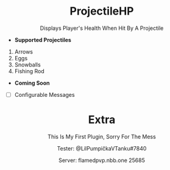
<h1 align="center">ProjectileHP</h1>
<p align="center">Displays Player's Health When Hit By A Projectile</p>

* **Supported Projectiles**
 1. Arrows
 2. Eggs
 3. Snowballs
 4. Fishing Rod
 
 * **Coming Soon**
 - [ ] Configurable Messages
 
 <h1 align="center">Extra</h1>
<p align="center">This Is My First Plugin, Sorry For The Mess </p>
 <p align="center">Tester: @LilPumpičkaVTanku#7840 </p>
 <p align="center">Server: flamedpvp.nbb.one 25685 </p>
